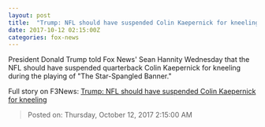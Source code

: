 ```yaml
---
layout: post
title:  "Trump: NFL should have suspended Colin Kaepernick for kneeling"
date: 2017-10-12 02:15:00Z
categories: fox-news
---
```


President Donald Trump told Fox News' Sean Hannity Wednesday that the NFL should have suspended quarterback Colin Kaepernick for kneeling during the playing of "The Star-Spangled Banner."


Full story on F3News: [Trump: NFL should have suspended Colin Kaepernick for kneeling](http://www.f3nws.com/n/aByCTE)

> Posted on: Thursday, October 12, 2017 2:15:00 AM
